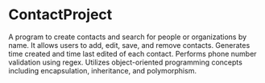 # ContactProject
A program to create contacts and search for people or organizations by name.
It allows users to add, edit, save, and remove contacts. 
Generates time created and time last edited of each contact.
Performs phone number validation using regex.
Utilizes object-oriented programming concepts including encapsulation, inheritance, and polymorphism.
